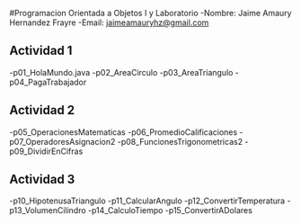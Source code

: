 #Programacion Orientada a Objetos I y Laboratorio
-Nombre: Jaime Amaury Hernandez Frayre
-Email: jaimeamauryhz@gmail.com

## Actividad 1
-p01_HolaMundo.java
-p02_AreaCirculo 
-p03_AreaTriangulo
-p04_PagaTrabajador
## Actividad 2
-p05_OperacionesMatematicas
-p06_PromedioCalificaciones
-p07_OperadoresAsignacion2
-p08_FuncionesTrigonometricas2
-p09_DividirEnCifras
## Actividad 3
-p10_HipotenusaTriangulo
-p11_CalcularAngulo
-p12_ConvertirTemperatura
-p13_VolumenCilindro
-p14_CalculoTiempo
-p15_ConvertirADolares